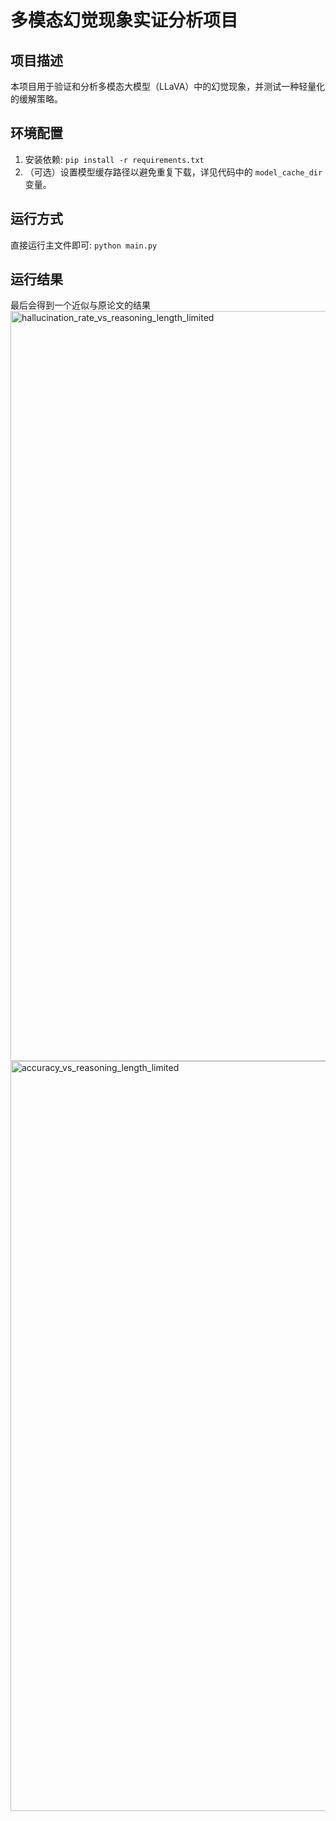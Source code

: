 # 多模态幻觉现象实证分析项目

## 项目描述
本项目用于验证和分析多模态大模型（LLaVA）中的幻觉现象，并测试一种轻量化的缓解策略。

## 环境配置
1. 安装依赖: `pip install -r requirements.txt`
2. （可选）设置模型缓存路径以避免重复下载，详见代码中的 `model_cache_dir` 变量。

## 运行方式
直接运行主文件即可: `python main.py`

## 运行结果
最后会得到一个近似与原论文的结果
<img width="2000" height="1200" alt="hallucination_rate_vs_reasoning_length_limited" src="https://github.com/user-attachments/assets/c12c51fa-e402-4cd2-a4d5-30d2153e94e6" />
<img width="2000" height="1200" alt="accuracy_vs_reasoning_length_limited" src="https://github.com/user-attachments/assets/22aeff30-06be-4e19-b617-6302bf34ef2b" />
